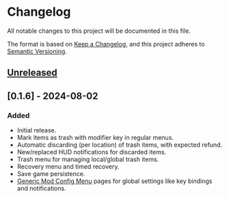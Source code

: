 # Changelog

All notable changes to this project will be documented in this file.

The format is based on [Keep a Changelog](https://keepachangelog.com/en/1.1.0/), and this project adheres to [Semantic Versioning](https://semver.org/spec/v2.0.0.html).

## [Unreleased]

## [0.1.6] - 2024-08-02

### Added

- Initial release.
- Mark items as trash with modifier key in regular menus.
- Automatic discarding (per location) of trash items, with expected refund.
- New/replaced HUD notifications for discarded items.
- Trash menu for managing local/global trash items.
- Recovery menu and timed recovery.
- Save game persistence.
- [Generic Mod Config Menu](https://www.nexusmods.com/stardewvalley/mods/5098) pages for global settings like key bindings and notifications.

[Unreleased]: https://github.com/focustense/StardewAutoTrash/compare/v0.1.0...HEAD
[0.1.0-alpha]: https://github.com/focustense/StardewAutoTrash/tree/v0.1.0